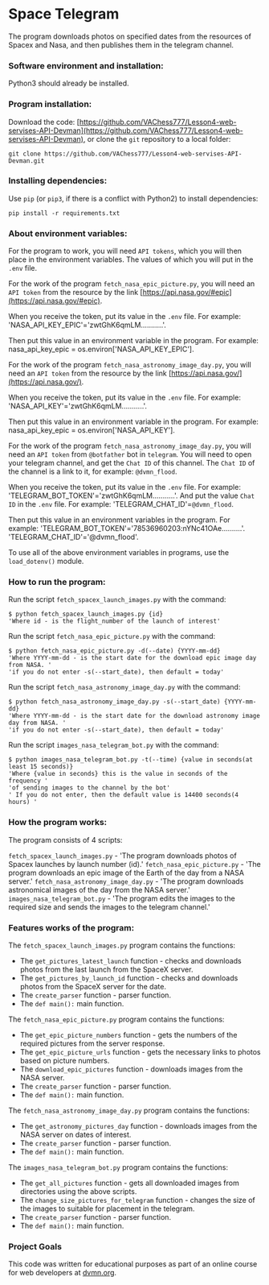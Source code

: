 # Space Telegram

The program downloads photos on specified dates from the resources of Spacex and Nasa, and then publishes them in the telegram channel.

### Software environment and installation:

Python3 should already be installed.

### Program installation:

Download the code: [https://github.com/VAChess777/Lesson4-web-servises-API-Devman](https://github.com/VAChess777/Lesson4-web-servises-API-Devman), or clone the `git` repository to a local folder:
```
git clone https://github.com/VAChess777/Lesson4-web-servises-API-Devman.git
```

### Installing dependencies:
 
Use `pip` (or `pip3`, if there is a conflict with Python2) to install dependencies:
```bach
pip install -r requirements.txt
```

### About environment variables:

For the program to work, you will need `API tokens`, which you will then place in the 
environment variables.  The values of which you will put in the `.env` file.

For the work of the program `fetch_nasa_epic_picture.py`, you will need an `API token` from the resource
by the link [https://api.nasa.gov/#epic](https://api.nasa.gov/#epic). 

When you receive the token, put its value in the `.env` file.
For example: 'NASA_API_KEY_EPIC'='zwtGhK6qmLM...........'.

Then put this value in an environment variable in the program.
For example: nasa_api_key_epic = os.environ['NASA_API_KEY_EPIC'].

For the work of the program `fetch_nasa_astronomy_image_day.py`, you will need an `API token` from the resource
by the link [https://api.nasa.gov/](https://api.nasa.gov/).

When you receive the token, put its value in the `.env` file.
For example: 'NASA_API_KEY'='zwtGhK6qmLM...........'.

Then put this value in an environment variable in the program.
For example: nasa_api_key_epic = os.environ['NASA_API_KEY'].

For the work of the program `fetch_nasa_astronomy_image_day.py`, you will need an `API token` from `@botfather`
bot in `telegram`. You will need to open your telegram channel, and get the `Chat ID` of this channel.
The `Chat ID` of the channel is a link to it, for example: `@dvmn_flood`.

When you receive the token, put its value in the `.env` file.
For example: 'TELEGRAM_BOT_TOKEN'='zwtGhK6qmLM...........'.
And put the value `Chat ID` in the `.env` file.
For example: 'TELEGRAM_CHAT_ID'=`@dvmn_flood`.

Then put this value in an environment variables in the program.
For example: 
'TELEGRAM_BOT_TOKEN'='78536960203:nYNc41OAe..........'.
'TELEGRAM_CHAT_ID'='@dvmn_flood'.

To use all of the above environment variables in programs, use the `load_dotenv()` module.

### How to run the program:

Run the script ```fetch_spacex_launch_images.py``` with the command:
```bach
$ python fetch_spacex_launch_images.py {id}
'Where id - is the flight_number of the launch of interest'
```
Run the script ```fetch_nasa_epic_picture.py``` with the command:
```bach
$ python fetch_nasa_epic_picture.py -d(--date) {YYYY-mm-dd}
'Where YYYY-mm-dd - is the start date for the download epic image day from NASA. '
'if you do not enter -s(--start_date), then default = today'
```
Run the script ```fetch_nasa_astronomy_image_day.py``` with the command:
```bach
$ python fetch_nasa_astronomy_image_day.py -s(--start_date) {YYYY-mm-dd}
'Where YYYY-mm-dd - is the start date for the download astronomy image day from NASA. '
'if you do not enter -s(--start_date), then default = today'
```
Run the script ```images_nasa_telegram_bot.py``` with the command:
```bach
$ python images_nasa_telegram_bot.py -t(--time) {value in seconds(at least 15 seconds)}
'Where {value in seconds} this is the value in seconds of the frequency '
'of sending images to the channel by the bot'
' If you do not enter, then the default value is 14400 seconds(4 hours) '
```

### How the program works:

The program consists of 4 scripts:

```fetch_spacex_launch_images.py``` - 'The program downloads photos of Spacex launches by launch number (id).'
```fetch_nasa_epic_picture.py``` - 'The program downloads an epic image of the Earth of the day from a NASA server.'
```fetch_nasa_astronomy_image_day.py``` -  'The program downloads astronomical images of the day from the NASA server.'
```images_nasa_telegram_bot.py``` - 'The program edits the images to the required size and sends the images to the telegram channel.'
            
### Features works of the program:

The `fetch_spacex_launch_images.py` program contains the functions:

* The `get_pictures_latest_launch` function - checks and downloads photos from the last launch from the SpaceX server.
* The `get_pictures_by_launch_id` function - checks and downloads photos from the SpaceX server for the date.
* The `create_parser` function - parser function.
* The `def main():` main function.

The `fetch_nasa_epic_picture.py` program contains the functions:

* The `get_epic_picture_numbers` function - gets the numbers of the required pictures from the server response.
* The `get_epic_picture_urls` function - gets the necessary links to photos based on picture numbers.
* The `download_epic_pictures` function - downloads images from the NASA server.
* The `create_parser` function - parser function.
* The `def main():` main function.

The `fetch_nasa_astronomy_image_day.py` program contains the functions:

* The `get_astronomy_pictures_day` function - downloads images from the NASA server on dates of interest.
* The `create_parser` function - parser function.
* The `def main():` main function.

The `images_nasa_telegram_bot.py` program contains the functions:

* The `get_all_pictures` function - gets all downloaded images from directories using the above scripts.
* The `change_size_pictures_for_telegram` function - changes the size of the images to suitable for placement in the telegram.
* The `create_parser` function - parser function.
* The `def main():` main function.

### Project Goals

This code was written for educational purposes as part of an online course for web developers at [dvmn.org](https://dvmn.org/).
